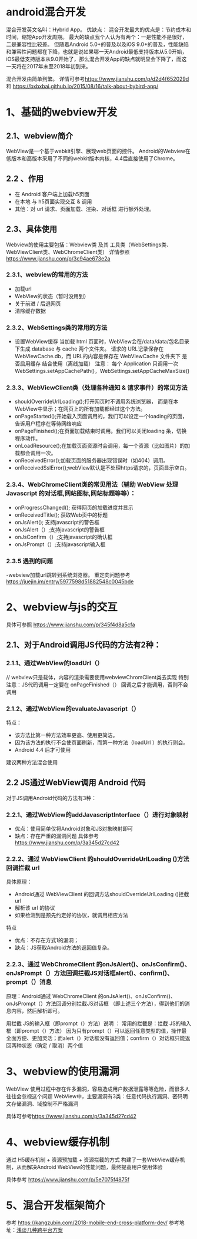 android混合开发
==========
混合开发英文名叫：Hybrid App。
优缺点：
混合开发最大的优点是：节约成本和时间，缩短App开发周期。
最大的缺点我个人认为有两个：一是性能不是很好，二是兼容性比较差。
但随着Android 5.0+的普及以及iOS 9.0+的普及，性能缺陷和兼容性问题都在下降，也就是说如果哪一天Android最低支持版本从5.0开始，iOS最低支持版本从9.0开始了，那么混合开发App的缺点就明显会下降了，而这一天将在2017年末至2018年初到来。

混合开发由简单到繁。
详情可参考<https://www.jianshu.com/p/d2d4f652029d> 和 <https://bxbxbai.github.io/2015/08/16/talk-about-bybird-app/>
# 1、基础的webview开发
 ## 2.1、webview简介
 WebView是一个基于webkit引擎、展现web页面的控件。
 Android的Webview在低版本和高版本采用了不同的webkit版本内核，4.4后直接使用了Chrome。
 ## 2.2 、作用
  - 在 Android 客户端上加载h5页面
  - 在本地 与 h5页面实现交互 & 调用
  - 其他：对 url 请求、页面加载、渲染、对话框 进行额外处理。
## 2.3、具体使用
 Webview的使用主要包括：Webview类 及其 工具类（WebSettings类、WebViewClient类、WebChromeClient类）
 详情参照<https://www.jianshu.com/p/3c94ae673e2a>
 
 ### 2.3.1、webview的常用的方法
  - 加载url
  - WebView的状态（暂时没用到）
  - 关于前进 / 后退网页
  - 清除缓存数据
 ### 2.3.2、WebSettings类的常用的方法
  - 设置WebView缓存
   当加载 html 页面时，WebView会在/data/data/包名目录下生成 database 与 cache 两个文件夹。
   请求的 URL记录保存在 WebViewCache.db，而 URL的内容是保存在 WebViewCache 文件夹下
   是否启用缓存
   结合使用（离线加载）
  注意： 每个 Application 只调用一次 WebSettings.setAppCachePath()，WebSettings.setAppCacheMaxSize()
 ### 2.3.3、WebViewClient类（处理各种通知 & 请求事件）的常见方法
  - shouldOverrideUrlLoading();打开网页时不调用系统浏览器， 而是在本WebView中显示；在网页上的所有加载都经过这个方法。
  - onPageStarted();开始载入页面调用的，我们可以设定一个loading的页面，告诉用户程序在等待网络响应
  - onPageFinished();在页面加载结束时调用。我们可以关闭loading 条，切换程序动作。
  - onLoadResource();在加载页面资源时会调用，每一个资源（比如图片）的加载都会调用一次。
  - onReceivedError();加载页面的服务器出现错误时（如404）调用。
  - onReceivedSslError();webView默认是不处理https请求的，页面显示空白。
 ### 2.3.4、WebChromeClient类的常见用法（辅助 WebView 处理 Javascript 的对话框,网站图标,网站标题等等）：
  - onProgressChanged(); 获得网页的加载进度并显示
  - onReceivedTitle(); 获取Web页中的标题
  - onJsAlert(); 支持javascript的警告框
  - onJsAlert（）;支持javascript的警告框
  - onJsConfirm（）;支持javascript的确认框
  - onJsPrompt（）;支持javascript输入框
 ### 2.3.5 遇到的问题
 -webview加载url跳转到系统浏览器。 重定向问题参考<https://juejin.im/entry/5977598d51882548c0045bde>
 
 # 2、webview与js的交互
 具体可参照 <https://www.jianshu.com/p/345f4d8a5cfa>
 ## 2.1、对于Android调用JS代码的方法有2种：

 ### 2.1.1、通过WebView的loadUrl（）
  // webview只是载体，内容的渲染需要使用webviewChromClient类去实现
  特别注意：JS代码调用一定要在 onPageFinished（） 回调之后才能调用，否则不会调用
 ### 2.1.2、通过WebView的evaluateJavascript（）
  特点：
  - 该方法比第一种方法效率更高、使用更简洁。
  - 因为该方法的执行不会使页面刷新，而第一种方法（loadUrl ）的执行则会。
  - Android 4.4 后才可使用
  
  建议两种方法混合使用
  ## 2.2 JS通过WebView调用 Android 代码
  对于JS调用Android代码的方法有3种：

 ### 2.2.1、通过WebView的addJavascriptInterface（）进行对象映射
 - 优点：使用简单仅将Android对象和JS对象映射即可
 - 缺点：存在严重的漏洞问题 具体参考<https://www.jianshu.com/p/3a345d27cd42>
 
 ### 2.2.2、通过 WebViewClient 的shouldOverrideUrlLoading ()方法回调拦截 url
 具体原理：
 - Android通过 WebViewClient 的回调方法shouldOverrideUrlLoading ()拦截 url
 - 解析该 url 的协议
 - 如果检测到是预先约定好的协议，就调用相应方法
 
 特点
 - 优点：不存在方式1的漏洞；
 - 缺点：JS获取Android方法的返回值复杂。
 ### 2.2.3、通过 WebChromeClient 的onJsAlert()、onJsConfirm()、onJsPrompt（）方法回调拦截JS对话框alert()、confirm()、prompt（）消息
  原理：Android通过 WebChromeClient 的onJsAlert()、onJsConfirm()、onJsPrompt（）方法回调分别拦截JS对话框
（即上述三个方法），得到他们的消息内容，然后解析即可。

 用拦截 JS的输入框（即prompt（）方法）说明 ：
  常用的拦截是：拦截 JS的输入框（即prompt（）方法）
  因为只有prompt（）可以返回任意类型的值，操作最全面方便、更加灵活；而alert（）对话框没有返回值；confirm（）对话框只能返回两种状态（确定 / 取消）两个值

# 3、webview的使用漏洞
 WebView 使用过程中存在许多漏洞，容易造成用户数据泄露等等危险，而很多人往往会忽视这个问题
 WebView中，主要漏洞有3类：任意代码执行漏洞、密码明文存储漏洞、域控制不严格漏洞
 
 具体可参考<https://www.jianshu.com/p/3a345d27cd42>
  
# 4、webview缓存机制
通过 H5缓存机制 + 资源预加载 + 资源拦截的方式 构建了一套WebView缓存机制，从而解决Android WebView的性能问题，最终提高用户使用体验

具体参考 <https://www.jianshu.com/p/5e7075f4875f>

# 5、混合开发框架简介
 参考 <https://kangzubin.com/2018-mobile-end-cross-platform-dev/>
 参考地址：[浅谈几种跨平台方案](https://zhuanlan.zhihu.com/p/148820818)
  
  
